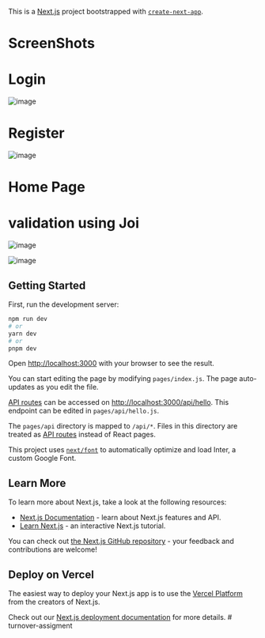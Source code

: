 This is a [Next.js](https://nextjs.org/) project bootstrapped with [`create-next-app`](https://github.com/vercel/next.js/tree/canary/packages/create-next-app).

# ScreenShots 

# Login

![image](https://user-images.githubusercontent.com/90745903/221921832-6b784eab-e22e-4755-8987-dcef714a7023.png)

# Register

![image](https://user-images.githubusercontent.com/90745903/221921874-533539cb-8045-493e-99d2-fcd6b81dbf3b.png)

# Home Page


# validation  using Joi

![image](https://user-images.githubusercontent.com/90745903/221922330-131d54f8-7f14-4d3c-a109-77c08f572791.png)

![image](https://user-images.githubusercontent.com/90745903/221922635-c5479765-f0a5-4984-915a-c05e5e839554.png)


## Getting Started

First, run the development server:

```bash
npm run dev
# or
yarn dev
# or
pnpm dev
```

Open [http://localhost:3000](http://localhost:3000) with your browser to see the result.

You can start editing the page by modifying `pages/index.js`. The page auto-updates as you edit the file.

[API routes](https://nextjs.org/docs/api-routes/introduction) can be accessed on [http://localhost:3000/api/hello](http://localhost:3000/api/hello). This endpoint can be edited in `pages/api/hello.js`.

The `pages/api` directory is mapped to `/api/*`. Files in this directory are treated as [API routes](https://nextjs.org/docs/api-routes/introduction) instead of React pages.

This project uses [`next/font`](https://nextjs.org/docs/basic-features/font-optimization) to automatically optimize and load Inter, a custom Google Font.

## Learn More

To learn more about Next.js, take a look at the following resources:

- [Next.js Documentation](https://nextjs.org/docs) - learn about Next.js features and API.
- [Learn Next.js](https://nextjs.org/learn) - an interactive Next.js tutorial.

You can check out [the Next.js GitHub repository](https://github.com/vercel/next.js/) - your feedback and contributions are welcome!

## Deploy on Vercel

The easiest way to deploy your Next.js app is to use the [Vercel Platform](https://vercel.com/new?utm_medium=default-template&filter=next.js&utm_source=create-next-app&utm_campaign=create-next-app-readme) from the creators of Next.js.

Check out our [Next.js deployment documentation](https://nextjs.org/docs/deployment) for more details.
#   t u r n o v e r - a s s i g m e n t  
 